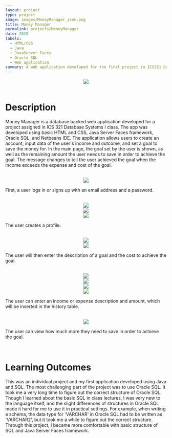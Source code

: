 ```yaml
---
layout: project
type: project
image: images/MoneyManager_icon.png
title: Money Manager
permalink: projects/MoneyManager
date: 2018
labels:
  - HTML/CSS
  - Java
  - JavaServer Faces
  - Oracle SQL
  - Web application
summary: A web application developed for the final project in ICS321 Database Systems I class. 
---
```



  <div align="middle"><img class="ui image" src="../images/MoneyManager_LandingPage.png"></div>
  
  <br>


<h1>Description</h1>
<p>
Money Manager is a database backed web application developed for a project assigned in ICS 321 Database Systems I class. 
The app was developed using basic HTML and CSS, Java Server Faces framework, Oracle SQL, and Netbeans IDE. 
The application allows users to create an account, input data of the user's income and outcome, and set a goal to save the money for. 
In the main page, the goal set by the user is shown, as well as the remaining amount the user needs to save in order to achieve the goal. 
The message changes to tell the user achieved the goal when the income exceeds the expense and cost of the goal.
</p>

<br>

<div align="middle"><img src="../images/MoneyManager_Login.png"></div>
<p>
First, a user logs in or signs up with an email address and a password.
</p>

<br>

<div align="middle"><img src="../images/MoneyManager_CreateAccount.png"></div>
<div align="middle"><img src="../images/MoneyManager_Profile.png"></div>
<div align="middle"><img src="../images/MoneyManager_UserHome.png"></div>
<p>
The user creates a profile.
</p>

<br>

<div align="middle"><img src="../images/MoneyManager_SetGoal.png"></div>
<div align="middle"><img src="../images/MoneyManager_UserHome2.png"></div>
<p>
The user will then enter the description of a goal and the cost to achieve the goal.
</p>

<br>

<div align="middle"><img src="../images/MoneyManager_Income.png"></div>
<div align="middle"><img src="../images/MoneyManager_IncomeTable.png"></div>
<div align="middle"><img src="../images/MoneyManager_Expense.png"></div>
<div align="middle"><img src="../images/MoneyManager_ExpenseTable.png"></div>
<p>
The user can enter an income or expense description and amount, which will be inserted in the history table.
</p>

<br>

<div align="middle"><img src="../images/MoneyManager_UserHome3.png"></div>
<p>
The user can view how much more they need to save in order to achieve the goal. 
</p>

<br>

<h1>Learning Outcomes</h1>
<p>
This was an individual project and my first application developed using Java and SQL. 
The most challenging part of the project was to use Oracle SQL. 
It took me a very long time to figure out the correct structure of Oracle SQL. 
Though I learned about the basic SQL in class lectures, I was very new to the language itself, and the slight differences of structures in Oracle SQL made it hard for me to use it in practical settings.
For example, when writing a schema, the data type for 'VARCHAR' in Oracle SQL had to be written as 'VARCHAR2', but it took me a while to figure out the correct structure. 
Through this project, I became more comfortable with basic structure of SQL and Java Server Faces framework. 
</p>

<br>

